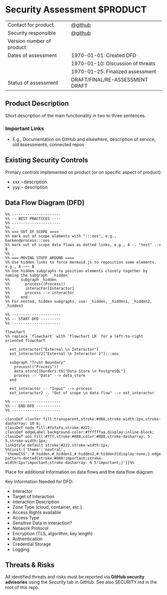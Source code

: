 # Security Assessment $PRODUCT

|     |     |
| --- | --- |
| Contact for product        | [@github](https://github.com/github) |
| Security responsible       | [@github](https://github.com/github) |
| Version number of product  |      |
| Dates of assessment        | 1970-01-01: Created DFD |
|                            | 1970-01-10: Discussion of threats |
|                            | 1970-01-25: Finalized assessment  |
| Status of assessment       | DRAFT/FINAL/RE-ASSESSMENT DRAFT |

## Product Description

Short description of the main functionality in two to three sentences.

### Important Links
* E.g., Documentation on GitHub and elsewhere, description of service, old assessments, connected repos

## Existing Security Controls

Primary controls implemented on product (or on specific aspect of product):

* xxx – description
* yyy – description

## Data Flow Diagram (DFD)

```mermaid
%% ----------------------
%% -- BEST PRACTICES ----
%% ----------------------
%% .
%% === OUT OF SCOPE ====
%% mark out of scope elements with ":::oos", e.g., backendprocess:::oos
%% mark out of scope data flows as dotted links, e.g., A -. "text" .-> B
%% .
%% === MOVING STUFF AROUND ====
%% Use hidden links to force mermaid.js to reposition some elements, e.g., A ~~~ B
%% Use hidden subgraphs to position elements closely together by naming the subgraph `_hidden`
%%     subgraph _hidden
%%       process((Process))
%%       interactor[Interactor]
%%       process --> interactor
%%     end
%% For nested, hidden subgraphs, use: _hidden, _hidden1, _hidden2, _hidden3

%% ----------------------
%% -- START DFD ---------
%% ----------------------

flowchart
%% replace `flowchart` with `flowchart LR` for a left-to-right oriented flowchart

  ext_interactor["External \n Interactor"]
  ext_interactor2["External \n Interactor 2"]:::oos

  subgraph "Trust Boundary"
    process(("Process"))
    data_store[|borders:tb|"Data Store \n PostgreSQL"]
    process -- "Data" --> data_store
  end

  ext_interactor -- "Input" --> process
  ext_interactor2 -. "Out of scope \n data flow" .-> ext_interactor

%% ----------------------
%% -- END DFD -----------
%% ----------------------

classDef cluster fill:transparent,stroke:#d66,stroke-width:2px,stroke-dasharray: 10 6;
classDef node fill:#fafafa,stroke:#222;
classDef edgeLabel background-color:#ffffffaa,display:inline-block;
classDef oos fill:#fff,stroke:#888,color:#888,stroke-dasharray: 5 5,stroke-width:1px;
linkStyle default stroke:#222,stroke-width:1px;
%%{init:{'theme':'neutral', 'themeCSS':'#_hidden,#_hidden1,#_hidden2,#_hidden3{display:none;}.edge-pattern-dotted{stroke:#888!important;stroke-width:1px!important;stroke-dasharray: 6 5!important;}'}}%%
```

Place for additional information on data flows and the data flow diagram.

Key Information Needed for DFD:
* Interactor
* Target of Interaction
* Interaction Description
* Zone Type (cloud, container, etc.)
* Access Rights available
* Access Type 
* Sensitive Data in interaction?
* Network Protocol
* Encryption (TLS, algorithm, key length)
* Authentication
* Credential Storage
* Logging

## Threats & Risks
All identified threats and risks must be reported via **GitHub security advisories** using the *Security* tab in GitHub. See also SECURITY.md in the root of this repo.